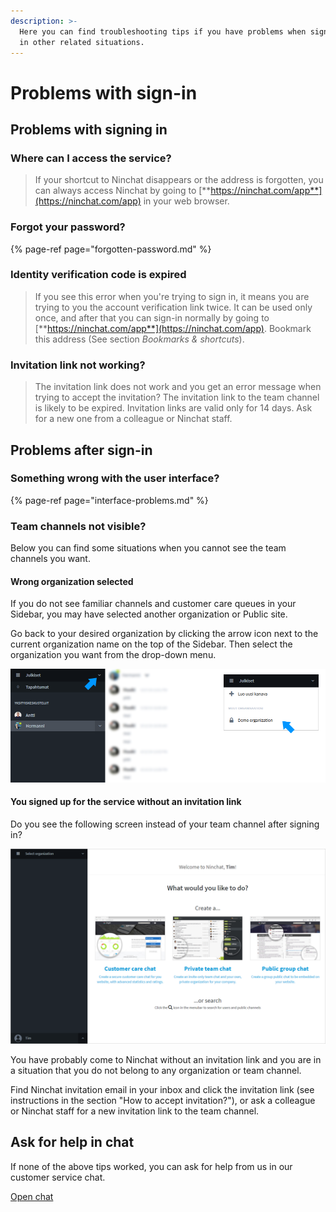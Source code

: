 ```yaml
---
description: >-
  Here you can find troubleshooting tips if you have problems when signing in or
  in other related situations.
---
```


# Problems with sign-in

## Problems with signing in

### Where can I access the service?

> If your shortcut to Ninchat disappears or the address is forgotten, you can always access Ninchat by going to [**https://ninchat.com/app**](https://ninchat.com/app) in your web browser.

### Forgot your password?

{% page-ref page="forgotten-password.md" %}

### Identity verification code is expired

> If you see this error when you're trying to sign in, it means you are trying to you the account verification link twice. It can be used only once, and after that you can sign-in normally by going to [**https://ninchat.com/app**](https://ninchat.com/app). Bookmark this address \(See section _Bookmarks & shortcuts_\).

### Invitation link not working?

> The invitation link does not work and you get an error message when trying to accept the invitation? The invitation link to the team channel is likely to be expired. Invitation links are valid only for 14 days. Ask for a new one from a colleague or Ninchat staff.

## Problems after sign-in <a id="kayttoliittyma-rikki"></a>

### Something wrong with the user interface?

{% page-ref page="interface-problems.md" %}

### Team channels not visible?

Below you can find some situations when you cannot see the team channels you want.

#### Wrong organization selected

If you do not see familiar channels and customer care queues in your Sidebar, you may have selected another organization or Public site.

Go back to your desired organization by clicking the arrow icon next to the current organization name on the top of the Sidebar. Then select the organization you want from the drop-down menu.

![Change your organization from the organization menu](../.gitbook/assets/problem-wrong-organization.png)

#### You signed up for the service without an invitation link

Do you see the following screen instead of your team channel after signing in?

![](../.gitbook/assets/welcome-screen%20%283%29.png)

You have probably come to Ninchat without an invitation link and you are in a situation that you do not belong to any organization or team channel.

Find Ninchat invitation email in your inbox and click the invitation link \(see instructions in the section "How to accept invitation?"\), or ask a colleague or Ninchat staff for a new invitation link to the team channel.

## Ask for help in chat <a id="pyyda-apua-chatissa"></a>

If none of the above tips worked, you can ask for help from us in our customer service chat.

[Open chat](https://ninchat.com/contact?help)

